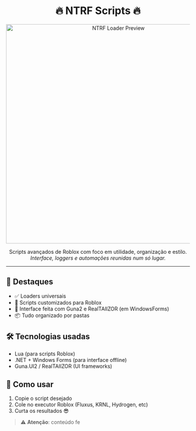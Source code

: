 <h1 align="center">
  🔥 NTRF Scripts 🔥
</h1>

<p align="center">
  <img src="https://raw.githubusercontent.com/SeuUser/NTRF-scripts/main/media/preview.gif" alt="NTRF Loader Preview" width="600"/>
</p>

<p align="center">
  Scripts avançados de Roblox com foco em utilidade, organização e estilo.
  <br />
  <i>Interface, loggers e automações reunidas num só lugar.</i>
</p>

---

## 🚀 Destaques

- ✅ Loaders universais
- 🧠 Scripts customizados para Roblox
- 🎨 Interface feita com Guna2 e RealTAIIZOR (em WindowsForms)
- 📦 Tudo organizado por pastas

## 🛠 Tecnologias usadas

- Lua (para scripts Roblox)
- .NET + Windows Forms (para interface offline)
- Guna.UI2 / RealTAIIZOR (UI frameworks)

## 💾 Como usar

1. Copie o script desejado
2. Cole no executor Roblox (Fluxus, KRNL, Hydrogen, etc)
3. Curta os resultados 😎

> ⚠️ **Atenção**: conteúdo fe
